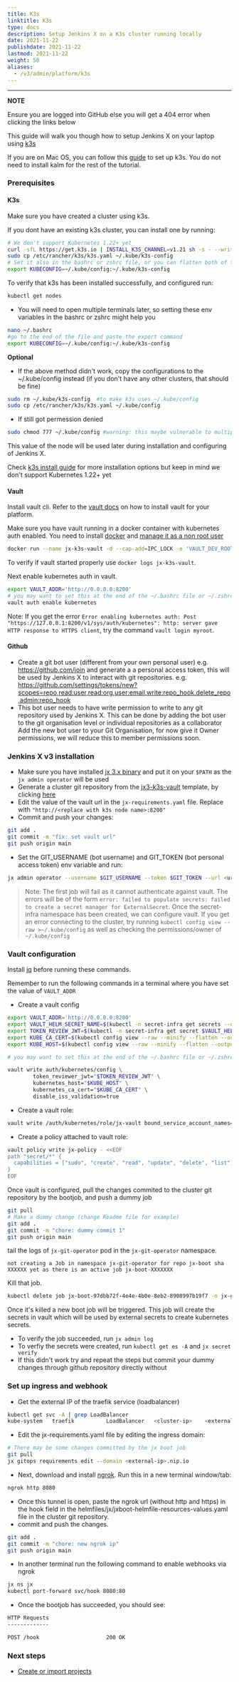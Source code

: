 ```yaml
---
title: K3s
linktitle: K3s
type: docs
description: Setup Jenkins X on a K3s cluster running locally
date: 2021-11-22
publishdate: 2021-11-22
lastmod: 2021-11-22
weight: 50
aliases:
  - /v3/admin/platform/k3s
---
```


---

**NOTE**

Ensure you are logged into GitHub else you will get a 404 error when clicking the links below

This guide will walk you though how to setup Jenkins X on your laptop using [k3s](https://k3s.io/)

If you are on Mac OS, you can follow this [guide](https://docs.kalm.dev/install/install-local-k3s/) to set up k3s.
You do not need to install kalm for the rest of the tutorial.
### Prerequisites

#### K3s

Make sure you have created a cluster using k3s.

If you dont have an existing k3s cluster, you can install one by running:

```bash
# We don't support Kubernetes 1.22+ yet
curl -sfL https://get.k3s.io | INSTALL_K3S_CHANNEL=v1.21 sh -s - --write-kubeconfig-mode 644
sudo cp /etc/rancher/k3s/k3s.yaml ~/.kube/k3s-config
# Set it also in the bashrc or zshrc file, or you can flatten both of these configs into a single file
export KUBECONFIG=~/.kube/config:~/.kube/k3s-config

```

To verify that k3s has been installed successfully, and configured run:

```bash
kubectl get nodes
```

 - You will need to open multiple terminals later, so setting these env variables in the bashrc or zshrc might help you

```bash
nano ~/.bashrc
#go to the end of the file and paste the export command
export KUBECONFIG=~/.kube/config:~/.kube/k3s-config
```

**Optional**

- If the above method didn't work, copy the configurations to the ~/.kube/config instead (if you don't have any other clusters, that should be fine)
```bash
sudo rm ~/.kube/k3s-config  #to make k3s uses ~/.kube/config
sudo cp /etc/rancher/k3s/k3s.yaml ~/.kube/config
```
- If still got permession denied
```bash
sudo chmod 777 ~/.kube/config #warning: this maybe vulnerable to multiple users 
```


This value of the node will be used later during installation and configuring of Jenkins X.

Check [k3s install guide](https://rancher.com/docs/k3s/latest/en/installation/) for more installation options but keep in mind we don't support Kubernetes 1.22+ yet

#### Vault

Install vault cli.
Refer to the [vault docs](https://www.vaultproject.io/docs/install) on how to install vault for your platform.

Make sure you have vault running in a docker container with kubernetes auth enabled.
You need to install [docker](https://docs.docker.com/engine/install/) and [manage it as a non root user](https://docs.docker.com/engine/install/linux-postinstall/)
```bash
docker run --name jx-k3s-vault -d --cap-add=IPC_LOCK -e 'VAULT_DEV_ROOT_TOKEN_ID=myroot' -e 'VAULT_DEV_LISTEN_ADDRESS=0.0.0.0:8200' --net host vault:latest
```

To verify if vault started properly use `docker logs jx-k3s-vault`.

Next enable kubernetes auth in vault.

```bash
export VAULT_ADDR='http://0.0.0.0:8200'
# you may want to set this at the end of the ~/.bashrc file or ~/.zshrc either to be accesible for all terminals you open like the way we did above
vault auth enable kubernetes
```
Note: If you get the error `Error enabling kubernetes auth: Post "https://127.0.0.1:8200/v1/sys/auth/kubernetes": http: server gave HTTP response to HTTPS client`, try the command `vault login myroot`.

#### Github

- Create a git bot user (different from your own personal user) e.g. https://github.com/join and generate a a personal access token, this will be used by Jenkins X to interact with git repositories. e.g. https://github.com/settings/tokens/new?scopes=repo,read:user,read:org,user:email,write:repo_hook,delete_repo,admin:repo_hook
- This bot user needs to have write permission to write to any git repository used by Jenkins X. This can be done by adding the bot user to the git organisation level or individual repositories as a collaborator Add the new bot user to your Git Organisation, for now give it Owner permissions, we will reduce this to member permissions soon.

### Jenkins X v3 installation
- Make sure you have installed [jx 3.x binary](/v3/guides/jx3/) and put it on your `$PATH` as the `jx admin operator` will be used 
- Generate a cluster git repository from the [jx3-k3s-vault](https://github.com/jx3-gitops-repositories/jx3-k3s-vault) template, by clicking [here](https://github.com/jx3-gitops-repositories/jx3-k3s-vault/generate)
- Edit the value of the vault url in the `jx-requirements.yaml` file.
  Replace with `"http://<replace with k3s node name>:8200"`
- Commit and push your changes:

```bash
git add .
git commit -m "fix: set vault url"
git push origin main
```

- Set the GIT_USERNAME (bot username) and GIT_TOKEN (bot personal access token) env variable and run:

```bash
jx admin operator --username $GIT_USERNAME --token $GIT_TOKEN --url <url of the cluster git repo> --set "jxBootJobEnvVarSecrets.EXTERNAL_VAULT=\"true\"" --set "jxBootJobEnvVarSecrets.VAULT_ADDR=http://<replace with k3s node name>:8200"
```

> Note: The first job will fail as it cannot authenticate against vault.
> The errors will be of the form `error: failed to populate secrets: failed to create a secret manager for ExternalSecret`.
> Once the secret-infra namespace has been created, we can configure vault.
> If you get an error connecting to the cluster, try running `kubectl config view --raw >~/.kube/config` as well as checking the permissions/owner of `~/.kube/config`
### Vault configuration

Install [jq](https://stedolan.github.io/jq/download/) before running these commands.

Remember to run the following commands in a terminal where you have set the value of `VAULT_ADDR`

- Create a vault config

```bash
export VAULT_ADDR='http://0.0.0.0:8200'
export VAULT_HELM_SECRET_NAME=$(kubectl -n secret-infra get secrets --output=json | jq -r '.items[].metadata | select(.name|startswith("kubernetes-external-secrets-token-")).name')
export TOKEN_REVIEW_JWT=$(kubectl -n secret-infra get secret $VAULT_HELM_SECRET_NAME --output='go-template={{ .data.token }}' | base64 --decode)
export KUBE_CA_CERT=$(kubectl config view --raw --minify --flatten --output='jsonpath={.clusters[].cluster.certificate-authority-data}' | base64 --decode)
export KUBE_HOST=$(kubectl config view --raw --minify --flatten --output='jsonpath={.clusters[].cluster.server}')

# you may want to set this at the end of the ~/.bashrc file or ~/.zshrc either to be accesible for all terminals you open like the way we did above

vault write auth/kubernetes/config \
        token_reviewer_jwt="$TOKEN_REVIEW_JWT" \
        kubernetes_host="$KUBE_HOST" \
        kubernetes_ca_cert="$KUBE_CA_CERT" \
        disable_iss_validation=true
```

- Create a vault role:

```bash
vault write /auth/kubernetes/role/jx-vault bound_service_account_names='*' bound_service_account_namespaces=secret-infra token_policies=jx-policy token_no_default_policy=true disable_iss_validation=true
```

- Create a policy attached to vault role:

```bash
vault policy write jx-policy - <<EOF
path "secret/*" {
  capabilities = ["sudo", "create", "read", "update", "delete", "list"]
}
EOF
```

Once vault is configured, pull the changes commited to the cluster git repository by the bootjob, and push a dummy job

```bash
git pull
# Make a dummy change (change Readme file for example)
git add .
git commit -m "chore: dummy commit 1"
git push origin main
```

tail the logs of `jx-git-operator` pod in the `jx-git-operator` namespace.

```
not creating a Job in namespace jx-git-operator for repo jx-boot sha XXXXXX yet as there is an active job jx-boot-XXXXXXX
```

Kill that job.

```bash
kubectl delete job jx-boot-97dbb72f-4e4e-4b0e-8eb2-8908997b19f7 -n jx-git-operator
```

Once it's killed a new boot job will be triggered.
This job will create the secrets in vault which will be used by external secrets to create kubernetes secrets.

- To verify the job succeeded, run `jx admin log`
- To verfiy the secrets were created, run `kubectl get es -A` and `jx secret verify`
- If this didn't work try and repeat the steps but commit your dummy changes through github repository directly without 

### Set up ingress and webhook

- Get the external IP of the traefik service (loadbalancer)

```bash
kubectl get svc -A | grep LoadBalancer
kube-system   traefik          LoadBalancer   <cluster-ip>    <external-ip>    80:31123/TCP,443:31783/TCP   40m
```

- Edit the jx-requirements.yaml file by editing the ingress domain:

```bash
# There may be some changes committed by the jx boot job
git pull
jx gitops requirements edit --domain <external-ip>.nip.io
```

- Next, download and install [ngrok](https://ngrok.com/). Run this in a new terminal window/tab:

```bash
ngrok http 8080
```

- Once this tunnel is open, paste the ngrok url (without http and https) in the hook field in the helmfiles/jx/jxboot-helmfile-resources-values.yaml file in the cluster git repository.
- commit and push the changes.

```bash
git add .
git commit -m "chore: new ngrok ip"
git push origin main
```

- In another terminal run the following command to enable webhooks via ngrok

```bash
jx ns jx
kubectl port-forward svc/hook 8080:80
```

- Once the bootjob has succeeded, you should see:

```bash
HTTP Requests
-------------

POST /hook                     200 OK
```

### Next steps

- <a href="/v3/develop/create-project/" class="btn bg-primary text-light">Create or import projects</a>
